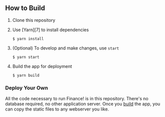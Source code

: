 

## How to Build

1. Clone this repository
2. Use [Yarn][7] to install dependencies

       $ yarn install
3. (Optional) To develop and make changes, use `start`

       $ yarn start
4. Build the app for deployment

       $ yarn build

### Deploy Your Own

All the code necessary to run Finance! is in this repository. There's no database required, no
other application server. Once you [build](#how-to-build) the app, you can copy the static files to
any webserver you like.